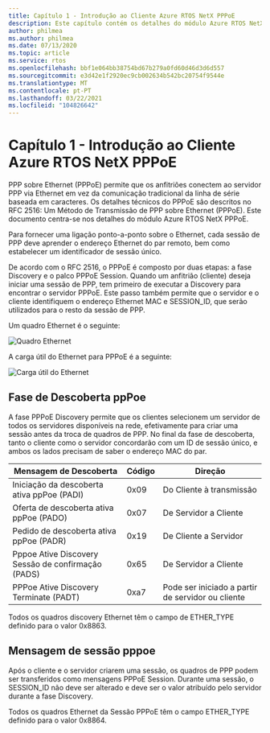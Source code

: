 ```yaml
---
title: Capítulo 1 - Introdução ao Cliente Azure RTOS NetX PPPoE
description: Este capítulo contém os detalhes do módulo Azure RTOS NetX PPPoE.
author: philmea
ms.author: philmea
ms.date: 07/13/2020
ms.topic: article
ms.service: rtos
ms.openlocfilehash: bbf1e064bb38754bd67b279a0fd60d46d3d6d557
ms.sourcegitcommit: e3d42e1f2920ec9cb002634b542bc20754f9544e
ms.translationtype: MT
ms.contentlocale: pt-PT
ms.lasthandoff: 03/22/2021
ms.locfileid: "104826642"
---
```

# <a name="chapter-1---introduction-to-azure-rtos-netx-pppoe-client"></a>Capítulo 1 - Introdução ao Cliente Azure RTOS NetX PPPoE

PPP sobre Ethernet (PPPoE) permite que os anfitriões conectem ao servidor PPP via Ethernet em vez da comunicação tradicional da linha de série baseada em caracteres.  Os detalhes técnicos do PPPoE são descritos no RFC 2516: Um Método de Transmissão de PPP sobre Ethernet (PPPoE). Este documento centra-se nos detalhes do módulo Azure RTOS NetX PPPoE.

Para fornecer uma ligação ponto-a-ponto sobre o Ethernet, cada sessão de PPP deve aprender o endereço Ethernet do par remoto, bem como estabelecer um identificador de sessão único.

De acordo com o RFC 2516, o PPPoE é composto por duas etapas: a fase Discovery e o palco PPPoE Session. Quando um anfitrião (cliente) deseja iniciar uma sessão de PPP, tem primeiro de executar a Discovery para encontrar o servidor PPPoE. Este passo também permite que o servidor e o cliente identifiquem o endereço Ethernet MAC e SESSION_ID, que serão utilizados para o resto da sessão de PPP.

Um quadro Ethernet é o seguinte:

![Quadro Ethernet](media/ethernet-frame.png)

A carga útil do Ethernet para PPPoE é a seguinte:

![Carga útil do Ethernet](media/ethernet-payload.png)

## <a name="pppoe-discovery-stage"></a>Fase de Descoberta ppPoe

A fase PPPoE Discovery permite que os clientes selecionem um servidor de todos os servidores disponíveis na rede, efetivamente para criar uma sessão antes da troca de quadros de PPP.  No final da fase de descoberta, tanto o cliente como o servidor concordarão com um ID de sessão único, e ambos os lados precisam de saber o endereço MAC do par.

| Mensagem de Descoberta | Código | Direção |
| ----------------- | ---- | --------- |
| Iniciação da descoberta ativa ppPoe (PADI) | 0x09 | Do Cliente à transmissão |
| Oferta de descoberta ativa ppPoe (PADO) | 0x07 | De Servidor a Cliente |
| Pedido de descoberta ativa ppPoe (PADR) | 0x19 | De Cliente a Servidor |
| Pppoe Ative Discovery Sessão de confirmação (PADS) | 0x65 | De Servidor a Cliente |
| PPPoe Ative Discovery Terminate (PADT) | 0xa7 | Pode ser iniciado a partir de servidor ou cliente |

Todos os quadros discovery Ethernet têm o campo de ETHER_TYPE definido para o valor 0x8863.

## <a name="pppoe-session-message"></a>Mensagem de sessão pppoe

Após o cliente e o servidor criarem uma sessão, os quadros de PPP podem ser transferidos como mensagens PPPoE Session.  Durante uma sessão, o SESSION_ID não deve ser alterado e deve ser o valor atribuído pelo servidor durante a fase Discovery.

Todos os quadros Ethernet da Sessão PPPoE têm o campo ETHER_TYPE definido para o valor 0x8864.
